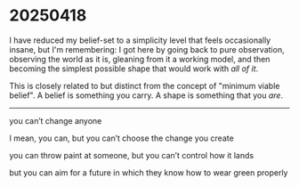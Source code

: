 # 20250418

I have reduced my belief-set to a simplicity level that feels occasionally insane, but I'm remembering: I got here by going back to pure observation, observing the world as it is, gleaning from it a working model, and then becoming the simplest possible shape that would work with _all of it_.

This is closely related to but distinct from the concept of "minimum viable belief". A belief is something you carry. A shape is something that you _are_.

***

you can’t change anyone

I mean, you can, but you can’t choose the change you create

you can throw paint at someone, but you can’t control how it lands

but you can aim for a future in which they know how to wear green properly
